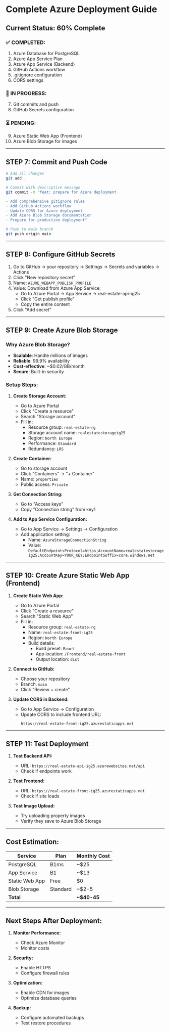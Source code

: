# Complete Azure Deployment Guide

## Current Status: 60% Complete

### ✅ COMPLETED:

1. Azure Database for PostgreSQL
2. Azure App Service Plan
3. Azure App Service (Backend)
4. GitHub Actions workflow
5. .gitignore configuration
6. CORS settings

### 🔄 IN PROGRESS:

7. Git commits and push
8. GitHub Secrets configuration

### ⏳ PENDING:

9. Azure Static Web App (Frontend)
10. Azure Blob Storage for images

---

## STEP 7: Commit and Push Code

```bash
# Add all changes
git add .

# Commit with descriptive message
git commit -m "feat: prepare for Azure deployment

- Add comprehensive gitignore rules
- Add GitHub Actions workflow
- Update CORS for Azure deployment
- Add Azure Blob Storage documentation
- Prepare for production deployment"

# Push to main branch
git push origin main
```

---

## STEP 8: Configure GitHub Secrets

1. Go to GitHub → your repository → Settings → Secrets and variables → Actions
2. Click "New repository secret"
3. Name: `AZURE_WEBAPP_PUBLISH_PROFILE`
4. Value: Download from Azure App Service:
   - Go to Azure Portal → App Service → real-estate-api-ig25
   - Click "Get publish profile"
   - Copy the entire content
5. Click "Add secret"

---

## STEP 9: Create Azure Blob Storage

### Why Azure Blob Storage?

- **Scalable**: Handle millions of images
- **Reliable**: 99.9% availability
- **Cost-effective**: ~$0.02/GB/month
- **Secure**: Built-in security

### Setup Steps:

1. **Create Storage Account:**

   - Go to Azure Portal
   - Click "Create a resource"
   - Search "Storage account"
   - Fill in:
     - Resource group: `real-estate-rg`
     - Storage account name: `realestatestorageig25`
     - Region: `North Europe`
     - Performance: `Standard`
     - Redundancy: `LRS`

2. **Create Container:**

   - Go to storage account
   - Click "Containers" → "+ Container"
   - Name: `properties`
   - Public access: `Private`

3. **Get Connection String:**

   - Go to "Access keys"
   - Copy "Connection string" from key1

4. **Add to App Service Configuration:**
   - Go to App Service → Settings → Configuration
   - Add application setting:
     - Name: `AzureStorageConnectionString`
     - Value: `DefaultEndpointsProtocol=https;AccountName=realestatestorageig25;AccountKey=YOUR_KEY;EndpointSuffix=core.windows.net`

---

## STEP 10: Create Azure Static Web App (Frontend)

1. **Create Static Web App:**

   - Go to Azure Portal
   - Click "Create a resource"
   - Search "Static Web App"
   - Fill in:
     - Resource group: `real-estate-rg`
     - Name: `real-estate-front-ig25`
     - Region: `North Europe`
     - Build details:
       - Build preset: `React`
       - App location: `/Frontend/real-estate-front`
       - Output location: `dist`

2. **Connect to GitHub:**

   - Choose your repository
   - Branch: `main`
   - Click "Review + create"

3. **Update CORS in Backend:**
   - Go to App Service → Configuration
   - Update CORS to include frontend URL:
     ```
     https://real-estate-front-ig25.azurestaticapps.net
     ```

---

## STEP 11: Test Deployment

1. **Test Backend API:**

   - URL: `https://real-estate-api-ig25.azurewebsites.net/api`
   - Check if endpoints work

2. **Test Frontend:**

   - URL: `https://real-estate-front-ig25.azurestaticapps.net`
   - Check if site loads

3. **Test Image Upload:**
   - Try uploading property images
   - Verify they save to Azure Blob Storage

---

## Cost Estimation:

| Service        | Plan     | Monthly Cost |
| -------------- | -------- | ------------ |
| PostgreSQL     | B1ms     | ~$25         |
| App Service    | B1       | ~$13         |
| Static Web App | Free     | $0           |
| Blob Storage   | Standard | ~$2-5        |
| **Total**      |          | **~$40-45**  |

---

## Next Steps After Deployment:

1. **Monitor Performance:**

   - Check Azure Monitor
   - Monitor costs

2. **Security:**

   - Enable HTTPS
   - Configure firewall rules

3. **Optimization:**

   - Enable CDN for images
   - Optimize database queries

4. **Backup:**
   - Configure automated backups
   - Test restore procedures
